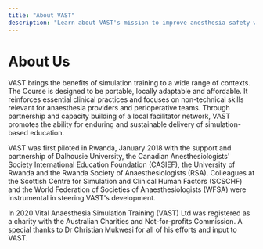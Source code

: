 ```yaml
---
title: "About VAST"
description: "Learn about VAST's mission to improve anesthesia safety worldwide through simulation-based training."
---
```


# About Us

VAST brings the benefits of simulation training to a wide range of contexts. The Course is designed to be portable, locally adaptable and affordable. It reinforces essential clinical practices and focuses on non-technical skills relevant for anaesthesia providers and perioperative teams. Through partnership and capacity building of a local facilitator network, VAST promotes the ability for enduring and sustainable delivery of simulation-based education.

VAST was first piloted in Rwanda, January 2018 with the support and partnership of Dalhousie University, the Canadian Anesthesiologists' Society International Education Foundation (CASIEF), the University of Rwanda and the Rwanda Society of Anaesthesiologists (RSA). Colleagues at the Scottish Centre for Simulation and Clinical Human Factors (SCSCHF) and the World Federation of Societies of Anaesthesiologists (WFSA) were instrumental in steering VAST's development.

In 2020 Vital Anaesthesia Simulation Training (VAST) Ltd was registered as a charity with the Australian Charities and Not-for-profits Commission. A special thanks to Dr Christian Mukwesi for all of his efforts and input to VAST.
